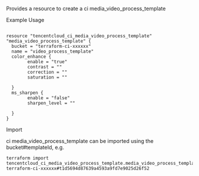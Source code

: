Provides a resource to create a ci media_video_process_template

Example Usage

```hcl

resource "tencentcloud_ci_media_video_process_template" "media_video_process_template" {
  bucket = "terraform-ci-xxxxxx"
  name = "video_process_template"
  color_enhance {
		enable = "true"
		contrast = ""
		correction = ""
		saturation = ""

  }
  ms_sharpen {
		enable = "false"
		sharpen_level = ""

  }
}
```

Import

ci media_video_process_template can be imported using the bucket#templateId, e.g.

```
terraform import tencentcloud_ci_media_video_process_template.media_video_process_template terraform-ci-xxxxxx#t1d5694d87639a4593a9fd7e9025d26f52
```